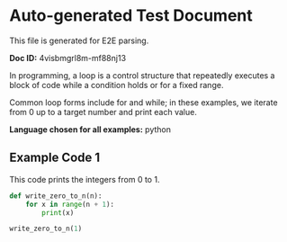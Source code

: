 # Auto-generated Test Document

This file is generated for E2E parsing.

**Doc ID:** 4visbmgrl8m-mf88nj13

In programming, a loop is a control structure that repeatedly executes a block of code while a condition holds or for a fixed range.

Common loop forms include for and while; in these examples, we iterate from 0 up to a target number and print each value.

**Language chosen for all examples:** python

## Example Code 1

This code prints the integers from 0 to 1.

```python
def write_zero_to_n(n):
    for x in range(n + 1):
        print(x)

write_zero_to_n(1)
```

